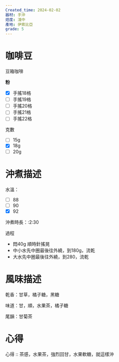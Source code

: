 ```yaml
---
Created_time: 2024-02-02
器材: 手沖
焙度: 淺中
產地: 伊索比亞
grade: 5
---
```


# 咖啡豆

豆箱咖啡



**粉**
- [x]  手搖18格
- [ ]  手搖19格
- [ ]  手搖20格
- [ ]  手搖21格
- [ ]  手搖22格

克數

- [ ]  15g
- [x]  18g
- [ ]  20g

# 沖煮描述

水溫：
- [ ]  88
- [ ]  90
- [x]  92

沖煮時長：:2:30

過程

- 悶40g 順時針搖晃
- 中小水先中圈最後往外繞，到180g，流乾
- 大水先中圈最後往外繞，到280，流乾

# 風味描述

乾香：甘草，橘子糖，黑糖

味道：甘，順，水果茶，橘子糖

尾韻：甘菊茶

# 心得

心得 :: 茶感，水果茶，強烈回甘，水果軟糖，就這樣沖